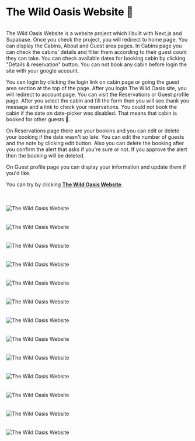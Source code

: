 <div  style="display:flex">
  <h1>
    <a href="https://the-wild-oasis-website-gldn.vercel.app/" style="color:black !important; font-weight : 700; text-decoration: none !important;">
      The Wild Oasis Website 
    </a>
    🏁
  </h1>
</div>

The Wild Oasis Website is a website project which I built with Next.js and Supabase. Once you check the project, you will redirect to home page. You can display the Cabins, About and Guest area pages. In Cabins page you can check the cabins' details and filter them according to their guest count they can take. You can check available dates for booking cabin by clicking "Details & reservation" button. You can not book any cabin before login the site with your google account.

You can login by clicking the login link on cabin page or going the guest area section at the top of the page. After you login The Wild Oasis site, you will redirect to account page. You can visit the Reservations or Guest profile page. After you select the cabin and fill the form then you will see thank you message and a link to check your reservations. You could not book the cabin if the date on date-picker was disabled. That means that cabin is booked for other guests 📅.

On Reservations page there are your bookins and you can edit or delete your booking if the date wasn't so late. You can edit the number of guests and the note by clicking edit button. Also you can delete the booking after you confirm the alert that asks if you're sure or not. If you approve the alert then the booking will be deleted.

On Guest profile page you can display your information and update them if you'd like.

You can try by clicking <strong>[The Wild Oasis Website](https://the-wild-oasis-website-gldn.vercel.app/)</strong>.

<br/>

 <br/> 
   <img src="/readME_img/the-wild-oasis-website--1.png" alt="The Wild Oasis Website">
<br/>
 <br/>
 <br/> 
   <img src="/readME_img/the-wild-oasis-website--2.png" alt="The Wild Oasis Website">
<br/>
 <br/>
 <br/> 
   <img src="/readME_img/the-wild-oasis-website--3.png" alt="The Wild Oasis Website">
<br/>
 <br/>
 <br/> 
   <img src="/readME_img/the-wild-oasis-website--4.png" alt="The Wild Oasis Website">
<br/>
 <br/>
 <br/> 
   <img src="/readME_img/the-wild-oasis-website--5.png" alt="The Wild Oasis Website">
<br/>
 <br/>
 <br/> 
   <img src="/readME_img/the-wild-oasis-website--6.png" alt="The Wild Oasis Website">
<br/>
 <br/>
 <br/> 
   <img src="/readME_img/the-wild-oasis-website--7.png" alt="The Wild Oasis Website">
<br/>
 <br/>
 <br/> 
   <img src="/readME_img/the-wild-oasis-website--8.png" alt="The Wild Oasis Website">
<br/>
 <br/>
 <br/> 
   <img src="/readME_img/the-wild-oasis-website--9.png" alt="The Wild Oasis Website">
<br/>
 <br/>
 <br/> 
   <img src="/readME_img/the-wild-oasis-website--10.png" alt="The Wild Oasis Website">
<br/>
 <br/>
 <br/> 
   <img src="/readME_img/the-wild-oasis-website--11.png" alt="The Wild Oasis Website">
<br/>
 <br/>
 <br/> 
   <img src="/readME_img/the-wild-oasis-website--12.png" alt="The Wild Oasis Website">
<br/>
 <br/>
 <br/> 
   <img src="/readME_img/the-wild-oasis-website--13.png" alt="The Wild Oasis Website">
<br/>
 <br/>
